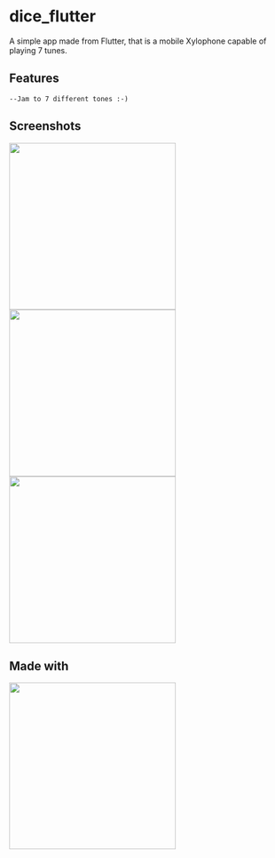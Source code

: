 # dice_flutter

A simple app made from Flutter, that is a mobile Xylophone capable of playing 7 tunes.

## Features
    --Jam to 7 different tones :-) 

## Screenshots

[<img src ="https://imgur.com/kmuQz4w.jpg" width=300>](https://imgur.com/kmuQz4w.jpg)
[<img src ="https://imgur.com/iOZn1aH.jpg" width=300>](https://imgur.com/iOZn1aH.jpg)
[<img src ="https://imgur.com/0xXg3Kz.jpg" width=300>](https://imgur.com/0xXg3Kz.jpg)

## Made with 

[<img src ="https://mobile-di.com/wp-content/uploads/2018/08/flutter-review.jpeg" width=300>](https://mobile-di.com/wp-content/uploads/2018/08/flutter-review.jpeg)
